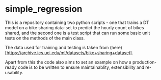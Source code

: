 # simple_regression

This is a repository containing two python scripts - one that trains a DT model on a bike sharing data-set to predict the hourly count of bikes shared, and the second one is a test script that can run some basic unit tests on the methods of the main class.

The data used for training and testing is taken from (here)[https://archive.ics.uci.edu/ml/datasets/bike+sharing+dataset].

Apart from this the code also aims to set an example on how a production-ready code is to be written to ensure maintainablity, extensibility and re-usability.
